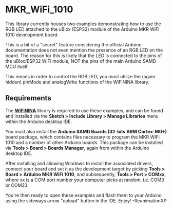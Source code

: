 # MKR\_WiFi\_1010

This library currently houses two examples demonstrating how to use the RGB LED attached to the uBlox (ESP32) module of the Arduino MKR WiFi 1010 development board.

This is a bit of a "secret" feature considering the official Arduino documentation does not even mention the presence of an RGB LED on the board. The reason for this is likely that the LED is connected to the pins of the uBlox/ESP32 WiFi module, NOT the pins of the main Arduino SAMD MCU itself.

This means in order to control the RGB LED, you must utilize the (again hidden) pinMode and analogWrite functions of the WiFiNINA library.

## Requirements

The **[WiFiNINA](https://github.com/arduino-libraries/WiFiNINA)** library is required to use these examples, and can be found and installed via the **Sketch > Include Library > Manage Libraries** menu within the Arduino desktop IDE.

You must also install the **Arduino SAMD Boards (32-bits ARM Cortex-M0+)** board package, which contains files necessary to program the MKR WiFi 1010 and a number of other Arduino boards. This package can be installed via **Tools > Board > Boards Manager**, again from within the Arduino desktop IDE.

After installing and allowing Windows to install the associated drivers, connect your board and set it as the development target by picking **Tools > Board > Arduino MKR WiFi 1010**, and subsequently, **Tools > Port > COMxx**, where xx is a COM port number your computer picks at random, i.e. COM3 or COM23.

You're then ready to open these examples and flash them to your Arduino using the sideways arrow "upload" button in the IDE. Enjoy! -ReanimationXP